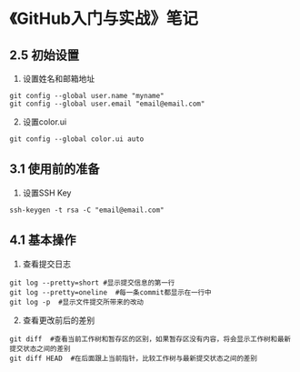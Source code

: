 # 《GitHub入门与实战》笔记

## 2.5 初始设置

1. 设置姓名和邮箱地址
```
git config --global user.name "myname"
git config --global user.email "email@email.com"
```
2. 设置color.ui
```
git config --global color.ui auto
```

## 3.1 使用前的准备

1. 设置SSH Key
```
ssh-keygen -t rsa -C "email@email.com"
```

## 4.1 基本操作

1. 查看提交日志
```
git log --pretty=short #显示提交信息的第一行
git log --pretty=oneline  #每一条commit都显示在一行中
git log -p  #显示文件提交所带来的改动
```

2. 查看更改前后的差别
```
git diff  #查看当前工作树和暂存区的区别，如果暂存区没有内容，将会显示工作树和最新提交状态之间的差别
git diff HEAD  #在后面跟上当前指针，比较工作树与最新提交状态之间的差别
```
